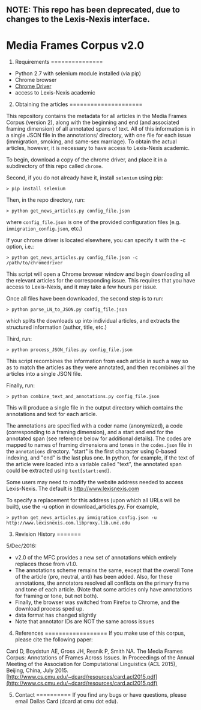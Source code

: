 ## NOTE: This repo has been deprecated, due to changes to the Lexis-Nexis interface.



Media Frames Corpus v2.0
====================================================================================


1. Requirements
===============
- Python 2.7 with selenium module installed (via pip)
- Chrome browser
- [Chrome Driver](https://sites.google.com/a/chromium.org/chromedriver/downloads)
- access to Lexis-Nexis academic


2. Obtaining the articles
=====================

This repository contains the metadata for all articles in the Media Frames Corpus (version 2), along with the beginning and end (and associated framing dimension) of all annotated spans of text. All of this information is in a single JSON file in the annotations/ directory, with one file for each issue (immigration, smoking, and same-sex marriage). To obtain the actual articles, however, it is necessary to have access to Lexis-Nexis academic.

To begin, download a copy of the chrome driver, and place it in a subdirectory of this repo called `chrome`.

Second, if you do not already have it, install `selenium` using pip:

	> pip install selenium

Then, in the repo directory, run:

	> python get_news_articles.py config_file.json
	
where `config_file.json` is one of the provided configuration files (e.g. `immigration_config.json`, etc.)

If your chrome driver is located elsewhere, you can specify it with the -c option, i.e.:

	> python get_news_articles.py config_file.json -c /path/to/chromedriver

This script will open a Chrome browser window and begin downloading all the relevant articles for the corresponding issue. This requires that you have access to Lexis-Nexis, and it may take a few hours per issue.

Once all files have been downloaded, the second step is to run:

	> python parse_LN_to_JSON.py config_file.json

which splits the downloads up into individual articles, and extracts the structured information (author, title, etc.)

Third, run:

	> python process_JSON_files.py config_file.json

This script recombines the information from each article in such a way so as to match the articles as they were annotated, and then recombines all the articles into a single JSON file. 

Finally, run:

	> python combine_text_and_annotations.py config_file.json
	
This will produce a single file in the output directory which contains the annotations and text for each article.

The annotations are specified with a coder name (anonymized), a code (corresponding to a framing dimension), and a start and end for the annotated span (see reference below for additional details). The codes are mapped to names of framing dimensions and tones in the `codes.json` file in the `annotations` directory. "start" is the first character using 0-based indexing, and "end" is the last plus one. In python, for example, if the text of the article were loaded into a variable called "text", the annotated span could be extracted using `text[start:end]`. 

Some users may need to modify the website address needed to access Lexis-Nexis. The default is http://www.lexisnexis.com 

To specify a replacement for this address (upon which all URLs will be built), use the -u option in download_articles.py. For example,

	> python get_news_articles.py immigration_config.json -u http://www.lexisnexis.com.libproxy.lib.unc.edu


3. Revision History
=======

5/Dec/2016:

- v2.0 of the MFC provides a new set of annotations which entirely replaces those from v1.0.
- The annotations scheme remains the same, except that the overall Tone of the article (pro, neutral, anti) has been added. Also, for these annotations, the annotators resolved all conflicts on the primary frame and tone of each article. (Note that some articles only have annotations for framing or tone, but not both).
- Finally, the browser was switched from Firefox to Chrome, and the download process sped up.
- data format has changed slightly
- Note that annotator IDs are NOT the same across issues



4. References
==================
If you make use of this corpus, please cite the following paper:

Card D, Boydstun AE, Gross JH, Resnik P, Smith NA. The Media Frames Corpus: Annotations of Frames Across Issues. In Proceedings of the Annual Meeting of the Association for Computational Linguistics (ACL 2015), Beijing, China, July 2015. [http://www.cs.cmu.edu/~dcard/resources/card.acl2015.pdf](http://www.cs.cmu.edu/~dcard/resources/card.acl2015.pdf)



5. Contact
==========
If you find any bugs or have questions, please email Dallas Card (dcard at cmu dot edu).
